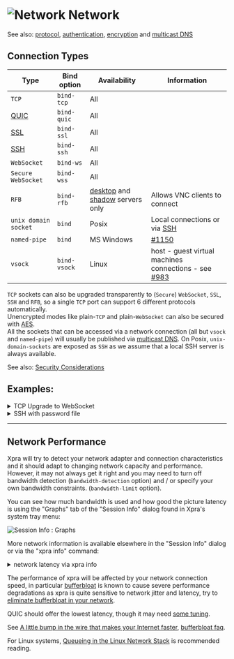 # ![Network](../images/icons/connect.png) Network

See also: [protocol](./Protocol.md), [authentication](../Usage/Authentication.md), [encryption](./Encryption.md) and [multicast DNS](./Multicast-DNS.md)

## Connection Types
| Type                 | Bind option  | Availability                                                                              | Information                                                                                         |
|----------------------|--------------|-------------------------------------------------------------------------------------------|-----------------------------------------------------------------------------------------------------|
| `TCP`                | `bind-tcp`   | All                                                                                       |
| [QUIC](./QUIC.md)    | `bind-quic`  | All                                                                                       |
| [SSL](./SSL.md)      | `bind-ssl`   | All                                                                                       |
| [SSH](./SSH.md)      | `bind-ssh`   | All                                                                                       |
| `WebSocket`          | `bind-ws`    | All                                                                                       |
| `Secure WebSocket`   | `bind-wss`   | All                                                                                       |
| `RFB`                | `bind-rfb`   | [desktop](../Usage/Start-Desktop.md) and [shadow](../Usage/Shadow-Server.md) servers only | Allows VNC clients to connect                                                                       |
| `unix domain socket` | `bind`       | Posix                                                                                     | Local connections or via [SSH](./SSH.md)                                                            |
| `named-pipe`         | `bind`       | MS Windows                                                                                | [#1150](https://github.com/Xpra-org/xpra/issues/1150)                                               |
| `vsock`              | `bind-vsock` | Linux                                                                                     | host - guest virtual machines connections - see [#983](https://github.com/Xpra-org/xpra/issues/983) |

`TCP` sockets can also be upgraded transparently to (`Secure`) `WebSocket`, `SSL`, `SSH` and `RFB`, so a single `TCP` port can support 6 different protocols automatically.\
Unencrypted modes like plain-`TCP` and plain-`WebSocket` can also be secured with [AES](./AES.md).\
All the sockets that can be accessed via a network connection (all but `vsock` and `named-pipe`) will usually be published via [multicast DNS](./Multicast-DNS.md). On Posix, `unix-domain-sockets` are exposed as `SSH` as we assume that a local SSH server is always available.

See also: [Security Considerations](../Usage/Security.md)

## Examples:
<details>
  <summary>TCP Upgrade to WebSocket</summary>

```shell
xpra start --start=xterm --bind-tcp=0.0.0.0:10000
```
```shell
xpra attach ws://localhost:10000/
```
The same address (10000 here) can also be opened in a browser to use the HTML5 client:
```shell
xdg-open http://localhost:10000/
```
</details>

<details>
  <summary>SSH with password file</summary>

```shell
echo -n thepassword > password.txt
xpra start --start=xterm --bind-ssh=0.0.0.0:10000,auth=file:filename=password.txt
```
```shell
xpra attach ssh://localhost:10000/
```
The client will prompt for the password, as found in the `password.txt` file and not the regular shell account password.
</details>

***

## Network Performance
Xpra will try to detect your network adapter and connection characteristics and it should adapt to changing network capacity and performance.
However, it may not always get it right and you may need to turn off bandwidth detection (`bandwidth-detection` option) and / or specify your own bandwidth constraints. (`bandwidth-limit` option).

You can see how much bandwidth is used and how good the picture latency is using the "Graphs" tab of the "Session Info" dialog found in Xpra's system tray menu:

![Session Info : Graphs](../images/session-info-graphs.png)

More network information is available elsewhere in the "Session Info" dialog or via the "xpra info" command:
</details>

<details>
  <summary>network latency via xpra info</summary>

```
$ xpra info | egrep -i "network|latency"
(..)
client.latency.50p=3
client.latency.80p=3
client.latency.90p=3
client.latency.absmin=1
(..)
```
</details>

The performance of xpra will be affected by your network connection speed, in particular [bufferbloat](https://en.wikipedia.org/wiki/Bufferbloat) is known to cause severe performance degradations as xpra is quite sensitive to network jitter and latency, try to [eliminate bufferbloat in your network](https://www.bufferbloat.net/projects/bloat/wiki/What_can_I_do_about_Bufferbloat/).

QUIC should offer the lowest latency, though it may need [some tuning](https://github.com/Xpra-org/xpra/issues/3376).

See [A little bump in the wire that makes your Internet faster](https://apenwarr.ca/log/?m=201808), [bufferbloat faq](https://gettys.wordpress.com/bufferbloat-faq/).

For Linux systems, [Queueing in the Linux Network Stack](http://www.coverfire.com/articles/queueing-in-the-linux-network-stack/) is recommended reading.

